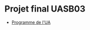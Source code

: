 # Projet final UASB03

* [Programme de l'UA](http://formation.cnam.fr/rechercher-par-discipline/projet-certificat-analyste-de-donnees-massives-724025.kjsp)
